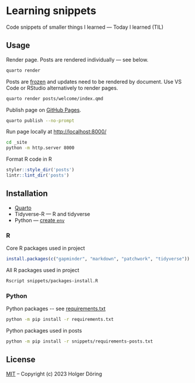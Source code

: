 # Learning snippets

Code snippets of smaller things I learned — Today I learned (TIL)

## Usage

Render page. Posts are rendered individually — see below.

```sh
quarto render
```

Posts are [frozen](https://quarto.org/docs/projects/code-execution.html#freeze) and updates need to be rendered by document. Use VS Code or RStudio alternatively to render pages.

```sh
quarto render posts/welcome/index.qmd
```

Publish page on [GitHub Pages](https://quarto.org/docs/publishing/github-pages.html).

```sh
quarto publish --no-prompt
```

Run page locally at <http://localhost:8000/>

```sh
cd _site
python -m http.server 8000
```

Format R code in R

```R
styler::style_dir('posts')
lintr::lint_dir('posts')
```

## Installation

+ [Quarto](https://quarto.org/docs/get-started/)
+ Tidyverse-R — R and tidyverse
+ Python — [create `env`](https://quarto.org/docs/projects/virtual-environments.html#using-venv)

### R

Core R packages used in project

```r
install.packages(c("gapminder", "markdown", "patchwork", "tidyverse"))
```

All R packages used in project

```sh
Rscript snippets/packages-install.R
```

### Python

Python packages -- see [requirements.txt](requirements.txt)

```sh
python -m pip install -r requirements.txt
```

Python packages used in posts

```sh
python -m pip install -r snippets/requirements-posts.txt
```

## License

[MIT](https://choosealicense.com/licenses/mit/) – Copyright (c) 2023 Holger Döring
